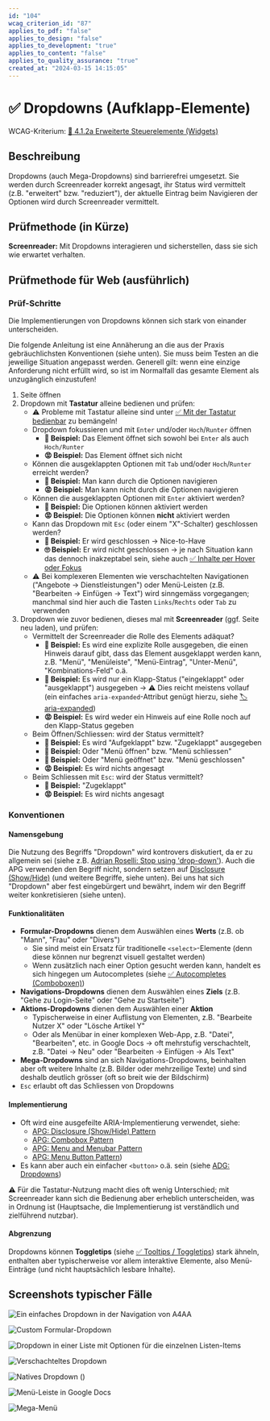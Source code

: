 ```yaml
---
id: "104"
wcag_criterion_id: "87"
applies_to_pdf: "false"
applies_to_design: "false"
applies_to_development: "true"
applies_to_content: "false"
applies_to_quality_assurance: "true"
created_at: "2024-03-15 14:15:05"
---
```


# ✅ Dropdowns (Aufklapp-Elemente)

WCAG-Kriterium: [📜 4.1.2a Erweiterte Steuerelemente (Widgets)](..)

## Beschreibung

Dropdowns (auch Mega-Dropdowns) sind barrierefrei umgesetzt. Sie werden durch Screenreader korrekt angesagt, ihr Status wird vermittelt (z.B. "erweitert" bzw. "reduziert"), der aktuelle Eintrag beim Navigieren der Optionen wird durch Screenreader vermittelt.

## Prüfmethode (in Kürze)

**Screenreader:** Mit Dropdowns interagieren und sicherstellen, dass sie sich wie erwartet verhalten.

## Prüfmethode für Web (ausführlich)

### Prüf-Schritte

Die Implementierungen von Dropdowns können sich stark von einander unterscheiden.

Die folgende Anleitung ist eine Annäherung an die aus der Praxis gebräuchlichsten Konventionen (siehe unten). Sie muss beim Testen an die jeweilige Situation angepasst werden. Generell gilt: wenn eine einzige Anforderung nicht erfüllt wird, so ist im Normalfall das gesamte Element als unzugänglich einzustufen!

1. Seite öffnen
1. Dropdown mit **Tastatur** alleine bedienen und prüfen:
    - ⚠️ Probleme mit Tastatur alleine sind unter [✅ Mit der Tastatur bedienbar](/de/wcag/2.1.1-tastatur/mit-der-tastatur-bedienbar) zu bemängeln!
    - Dropdown fokussieren und mit `Enter` und/oder `Hoch`/`Runter` öffnen
        - **🙂 Beispiel:** Das Element öffnet sich sowohl bei `Enter` als auch `Hoch/Runter`
        - **😡 Beispiel:** Das Element öffnet sich nicht
    - Können die ausgeklappten Optionen mit `Tab` und/oder `Hoch`/`Runter` erreicht werden?
        - **🙂 Beispiel:** Man kann durch die Optionen navigieren
        - **😡 Beispiel:** Man kann nicht durch die Optionen navigieren
    - Können die ausgeklappten Optionen mit `Enter` aktiviert werden?
        - **🙂 Beispiel:** Die Optionen können aktiviert werden
        - **😡 Beispiel:** Die Optionen können **nicht** aktiviert werden
    - Kann das Dropdown mit `Esc` (oder einem "X"-Schalter) geschlossen werden?
        - **🙂 Beispiel:** Er wird geschlossen → Nice-to-Have
        - **🙄 Beispiel:** Er wird nicht geschlossen → je nach Situation kann das dennoch inakzeptabel sein, siehe auch [✅ Inhalte per Hover oder Fokus](/de/wcag/1.4.13-eingeblendeter-inhalt-bei-darueberschweben-hover-oder-fokus/inhalte-per-hover-oder-fokus)
    - ⚠️ Bei komplexeren Elementen wie verschachtelten Navigationen ("Angebote → Dienstleistungen") oder Menü-Leisten (z.B. "Bearbeiten → Einfügen → Text") wird sinngemäss vorgegangen; manchmal sind hier auch die Tasten `Links`/`Rechts` oder `Tab` zu verwenden
1. Dropdown wie zuvor bedienen, dieses mal mit **Screenreader** (ggf. Seite neu laden), und prüfen:
    - Vermittelt der Screenreader die Rolle des Elements adäquat?
        - **🙂 Beispiel:** Es wird eine explizite Rolle ausgegeben, die einen Hinweis darauf gibt, dass das Element ausgeklappt werden kann, z.B. "Menü", "Menüleiste", "Menü-Eintrag", "Unter-Menü", "Kombinations-Feld" o.ä.
        - **🙂 Beispiel:** Es wird nur ein Klapp-Status ("eingeklappt" oder "ausgeklappt") ausgegeben → ⚠️ Dies reicht meistens vollauf (ein einfaches `aria-expanded`-Attribut genügt hierzu, siehe [🏷️ aria-expanded](/de/tags/aria-attribute/aria-expanded))
        - **😡 Beispiel:** Es wird weder ein Hinweis auf eine Rolle noch auf den Klapp-Status gegeben
    - Beim Öffnen/Schliessen: wird der Status vermittelt?
        - **🙂 Beispiel:** Es wird "Aufgeklappt" bzw. "Zugeklappt" ausgegeben
        - **🙂 Beispiel:** Oder "Menü öffnen" bzw. "Menü schliessen"
        - **🙂 Beispiel:** Oder "Menü geöffnet" bzw. "Menü geschlossen"
        - **😡 Beispiel:** Es wird nichts angesagt
    - Beim Schliessen mit `Esc`: wird der Status vermittelt?
        - **🙂 Beispiel:** "Zugeklappt"
        - **😡 Beispiel:** Es wird nichts angesagt

### Konventionen

#### Namensgebung

Die Nutzung des Begriffs "Dropdown" wird kontrovers diskutiert, da er zu allgemein sei (siehe z.B. [Adrian Roselli: Stop using 'drop-down'](https://adrianroselli.com/2020/03/stop-using-drop-down.html)). Auch die APG verwenden den Begriff nicht, sondern setzen auf [Disclosure (Show/Hide)](https://www.w3.org/WAI/ARIA/apg/patterns/disclosure/) (und weitere Begriffe, siehe unten). Bei uns hat sich "Dropdown" aber fest eingebürgert und bewährt, indem wir den Begriff weiter konkretisieren (siehe unten).

#### Funktionalitäten

- **Formular-Dropdowns** dienen dem Auswählen eines **Werts** (z.B. ob "Mann", "Frau" oder "Divers")
    - Sie sind meist ein Ersatz für traditionelle `<select>`-Elemente (denn diese können nur begrenzt visuell gestaltet werden)
    - Wenn zusätzlich nach einer Option gesucht werden kann, handelt es sich hingegen um Autocompletes (siehe [✅ Autocompletes (Comboboxen)](/de/wcag/4.1.2a-erweiterte-steuerelemente-widgets/autocompletes-comboboxen))
- **Navigations-Dropdowns** dienen dem Auswählen eines **Ziels** (z.B. "Gehe zu Login-Seite" oder "Gehe zu Startseite")
- **Aktions-Dropdowns** dienen dem Auswählen einer **Aktion**
    - Typischerweise in einer Auflistung von Elementen, z.B. "Bearbeite Nutzer X" oder "Lösche Artikel Y"
    - Oder als Menübar in einer komplexen Web-App, z.B. "Datei", "Bearbeiten", etc. in Google Docs → oft mehrstufig verschachtelt, z.B. "Datei → Neu" oder "Bearbeiten → Einfügen → Als Text"
- **Mega-Dropdowns** sind an sich Navigations-Dropdowns, beinhalten aber oft weitere Inhalte (z.B. Bilder oder mehrzeilige Texte) und sind deshalb deutlich grösser (oft so breit wie der Bildschirm)
- `Esc` erlaubt oft das Schliessen von Dropdowns

#### Implementierung

- Oft wird eine ausgefeilte ARIA-Implementierung verwendet, siehe:
    - [APG: Disclosure (Show/Hide) Pattern](https://www.w3.org/WAI/ARIA/apg/patterns/disclosure/)
    - [APG: Combobox Pattern](https://www.w3.org/WAI/ARIA/apg/patterns/combobox/)
    - [APG: Menu and Menubar Pattern](https://www.w3.org/WAI/ARIA/apg/patterns/menubar/)
    - [APG: Menu Button Pattern](https://www.w3.org/WAI/ARIA/apg/patterns/menu-button/))
- Es kann aber auch ein einfacher `<button>` o.ä. sein (siehe [ADG: Dropdowns](https://www.accessibility-developer-guide.com/examples/widgets/dropdown/))

⚠️ Für die Tastatur-Nutzung macht dies oft wenig Unterschied; mit Screenreader kann sich die Bedienung aber erheblich unterscheiden, was in Ordnung ist (Hauptsache, die Implementierung ist verständlich und zielführend nutzbar).

#### Abgrenzung

Dropdowns können **Toggletips** (siehe [✅ Tooltips / Toggletips](/de/wcag/4.1.2a-erweiterte-steuerelemente-widgets/tooltips-toggletips)) stark ähneln, enthalten aber typischerweise vor allem interaktive Elemente, also Menü-Einträge (und nicht hauptsächlich lesbare Inhalte).

## Screenshots typischer Fälle

![Ein einfaches Dropdown in der Navigation von A4AA](images/ein-einfaches-dropdown-in-der-navigation-von-a4aa.png)

![Custom Formular-Dropdown](images/custom-formular-dropdown.png)

![Dropdown in einer Liste mit Optionen für die einzelnen Listen-Items](images/dropdown-in-einer-liste-mit-optionen-fr-die-einzelnen-listen-items.png)

![Verschachteltes Dropdown](images/verschachteltes-dropdown.png)

![Natives Dropdown (<select>)](images/natives-dropdown-select.png)

![Menü-Leiste in Google Docs](images/men-leiste-in-google-docs.png)

![Mega-Menü](images/mega-men.png)